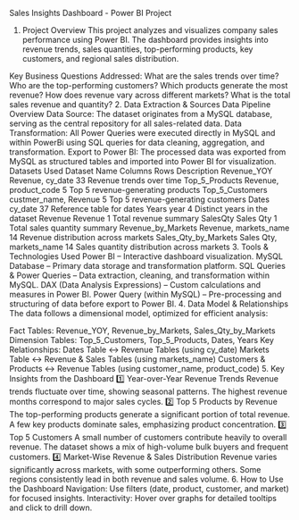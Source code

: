 Sales Insights Dashboard - Power BI Project
1. Project Overview
This project analyzes and visualizes company sales performance using Power BI. The dashboard provides insights into revenue trends, sales quantities, top-performing products, key customers, and regional sales distribution.

Key Business Questions Addressed:
What are the sales trends over time?
Who are the top-performing customers?
Which products generate the most revenue?
How does revenue vary across different markets?
What is the total sales revenue and quantity?
2. Data Extraction & Sources
Data Pipeline Overview
Data Source: The dataset originates from a MySQL database, serving as the central repository for all sales-related data.
Data Transformation: All Power Queries were executed directly in MySQL and within PowerBi using SQL queries for data cleaning, aggregation, and transformation.
Export to Power BI: The processed data was exported from MySQL as structured tables and imported into Power BI for visualization.
Datasets Used
Dataset Name	Columns	Rows	Description
Revenue_YOY	Revenue, cy_date	33	Revenue trends over time
Top_5_Products	Revenue, product_code	5	Top 5 revenue-generating products
Top_5_Customers	custmer_name, Revenue	5	Top 5 revenue-generating customers
Dates	cy_date	37	Reference table for dates
Years	year	4	Distinct years in the dataset
Revenue	Revenue	1	Total revenue summary
SalesQty	Sales Qty	1	Total sales quantity summary
Revenue_by_Markets	Revenue, markets_name	14	Revenue distribution across markets
Sales_Qty_by_Markets	Sales Qty, markets_name	14	Sales quantity distribution across markets
3. Tools & Technologies Used
Power BI – Interactive dashboard visualization.
MySQL Database – Primary data storage and transformation platform.
SQL Queries & Power Queries – Data extraction, cleaning, and transformation within MySQL.
DAX (Data Analysis Expressions) – Custom calculations and measures in Power BI.
Power Query (within MySQL) – Pre-processing and structuring of data before export to Power BI.
4. Data Model & Relationships
The data follows a dimensional model, optimized for efficient analysis:

Fact Tables:
Revenue_YOY, Revenue_by_Markets, Sales_Qty_by_Markets
Dimension Tables:
Top_5_Customers, Top_5_Products, Dates, Years
Key Relationships:
Dates Table ↔ Revenue Tables (using cy_date)
Markets Table ↔ Revenue & Sales Tables (using markets_name)
Customers & Products ↔ Revenue Tables (using customer_name, product_code)
5. Key Insights from the Dashboard
1️⃣ Year-over-Year Revenue Trends
Revenue trends fluctuate over time, showing seasonal patterns.
The highest revenue months correspond to major sales cycles.
2️⃣ Top 5 Products by Revenue
The top-performing products generate a significant portion of total revenue.
A few key products dominate sales, emphasizing product concentration.
3️⃣ Top 5 Customers
A small number of customers contribute heavily to overall revenue.
The dataset shows a mix of high-volume bulk buyers and frequent customers.
4️⃣ Market-Wise Revenue & Sales Distribution
Revenue varies significantly across markets, with some outperforming others.
Some regions consistently lead in both revenue and sales volume.
6. How to Use the Dashboard
Navigation: Use filters (date, product, customer, and market) for focused insights.
Interactivity: Hover over graphs for detailed tooltips and click to drill down.

